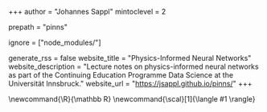 <!--
Add here global page variables to use throughout your website.
-->
+++
author = "Johannes Sappl"
mintoclevel = 2

prepath = "pinns"

ignore = ["node_modules/"]

generate_rss = false
website_title = "Physics-Informed Neural Networks"
website_description = "Lecture notes on physics-informed neural networks as part of the Continuing Education Programme Data Science at the Universität Innsbruck."
website_url = "https://jsappl.github.io/pinns/"
+++

<!--
Add here global latex commands to use throughout your pages.
-->
\newcommand{\R}{\mathbb R}
\newcommand{\scal}[1]{\langle #1 \rangle}
